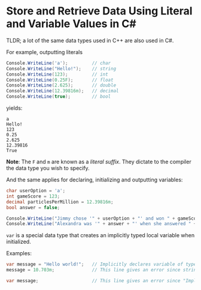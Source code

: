# Store and Retrieve Data Using Literal and Variable Values in C#

TLDR; a lot of the same data types used in C++ are also used in C#.

For example, outputting literals
```cs
Console.WriteLine('a');         // char
Console.WriteLine("Hello!");    // string
Console.WriteLine(123);         // int
Console.WriteLine(0.25F);       // float
Console.WriteLine(2.625);       // double
Console.WriteLine(12.39816m);   // decimal
Console.WriteLine(true);        // bool
```

yields:
```
a
Hello!
123
0.25
2.625
12.39816
True
```

**Note**: The `F` and `m` are known as a *literal suffix*. They dictate to the compiler the data type you wish to specify.

And the same applies for declaring, initializing and outputting variables:
```cs
char userOption = 'a';
int gameScore = 123;
decimal particlesPerMillion = 12.39816m;
bool answer = false;

Console.WriteLine("Jimmy chose '" + userOption + "' and won " + gameScore + " points.");
Console.WriteLine("Alexandra was '" + answer + "' when she answered " + particlesPerMillion + " moles.");
```

`var` is a special data type that creates an implicitly typed local variable when initialized.

Examples:
```cs
var message = "Hello world!";   // Implicitly declares variable of type 'string'
message = 10.703m;              // This line gives an error since strings cannot be reinitialized with non-strings
```

```cs
var message;                    // This line gives an error since "Implicitly typed local variables must be initialized"
```